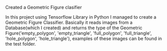 Created a Geometric Figure clasifier 

In this project using Tensorflow Library in Python I managed to create a Geometric Figure Classifier. Basically it reads images from a Database(which I created) and returns the type of the Geometric Figure('empty_polygon', 'empty_triangle', 'full_polygon', 'full_triangle', 'hole_polygon', 'hole_triangle'), examples of these images can be found in the test folder.
